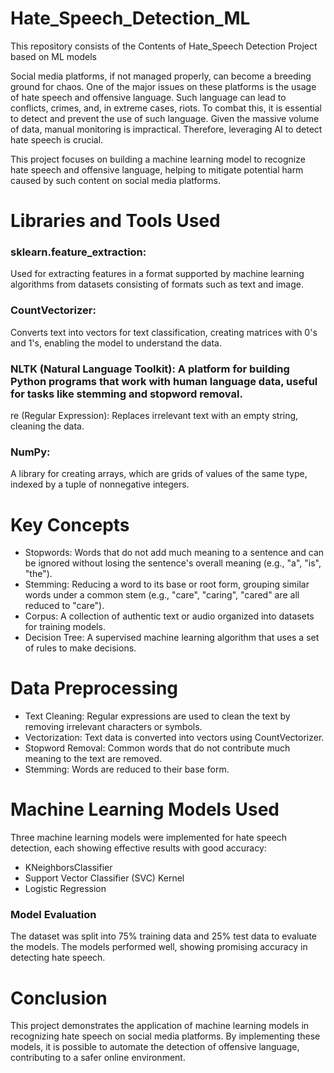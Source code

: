 # Hate_Speech_Detection_ML
This repository consists of the Contents of Hate_Speech  Detection Project based on ML models

Social media platforms, if not managed properly, can become a breeding ground for chaos. One of the major issues on these platforms is the usage of hate speech and offensive language. Such language can lead to conflicts, crimes, and, in extreme cases, riots. To combat this, it is essential to detect and prevent the use of such language. Given the massive volume of data, manual monitoring is impractical. Therefore, leveraging AI to detect hate speech is crucial.

This project focuses on building a machine learning model to recognize hate speech and offensive language, helping to mitigate potential harm caused by such content on social media platforms.

# Libraries and Tools Used
### sklearn.feature_extraction: 
Used for extracting features in a format supported by machine learning algorithms from datasets consisting of formats such as text and image.
### CountVectorizer: 
Converts text into vectors for text classification, creating matrices with 0's and 1's, enabling the model to understand the data.
### NLTK (Natural Language Toolkit): A platform for building Python programs that work with human language data, useful for tasks like stemming and stopword removal.
re (Regular Expression): Replaces irrelevant text with an empty string, cleaning the data.
### NumPy:
A library for creating arrays, which are grids of values of the same type, indexed by a tuple of nonnegative integers.
# Key Concepts
- Stopwords: Words that do not add much meaning to a sentence and can be ignored without losing the sentence's overall meaning (e.g., "a", "is", "the").
- Stemming: Reducing a word to its base or root form, grouping similar words under a common stem (e.g., "care", "caring", "cared" are all reduced to "care").
- Corpus: A collection of authentic text or audio organized into datasets for training models.
- Decision Tree: A supervised machine learning algorithm that uses a set of rules to make decisions.
# Data Preprocessing
- Text Cleaning: Regular expressions are used to clean the text by removing irrelevant characters or symbols.
- Vectorization: Text data is converted into vectors using CountVectorizer.
- Stopword Removal: Common words that do not contribute much meaning to the text are removed.
- Stemming: Words are reduced to their base form.
# Machine Learning Models Used
Three machine learning models were implemented for hate speech detection, each showing effective results with good accuracy:

- KNeighborsClassifier
- Support Vector Classifier (SVC) Kernel
- Logistic Regression
### Model Evaluation
The dataset was split into 75% training data and 25% test data to evaluate the models. The models performed well, showing promising accuracy in detecting hate speech.

# Conclusion
This project demonstrates the application of machine learning models in recognizing hate speech on social media platforms. By implementing these models, it is possible to automate the detection of offensive language, contributing to a safer online environment.
 
